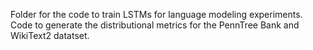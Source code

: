 Folder for the code to train LSTMs for language modeling experiments. Code to generate the distributional metrics for the PennTree Bank and WikiText2 datatset.
